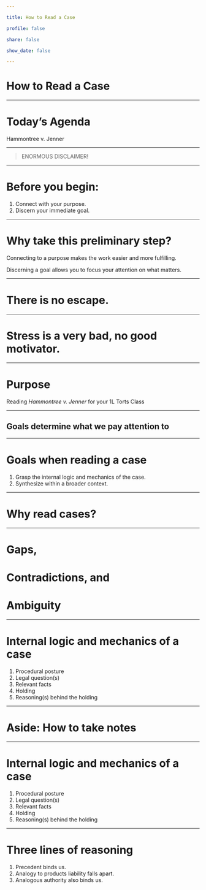```yaml
---

title: How to Read a Case

profile: false

share: false

show_date: false

---
```



# How to Read a Case

---

# Today’s Agenda

Hammontree v. Jenner


---

> ENORMOUS DISCLAIMER!

---
# Before you begin:
1. Connect with your purpose.
2. Discern your immediate goal.

---

# Why take this preliminary step?

Connecting to a purpose makes the work easier and more fulfilling.

Discerning a goal allows you to focus your attention on what matters.

---

# There is no escape.

---

# Stress is a very bad, no good motivator.

---

# Purpose

Reading _Hammontree v. Jenner_ for your 1L Torts Class

---

## Goals determine what we pay attention to

---

# Goals when reading a case

1. Grasp the internal logic and mechanics of the case.
2. Synthesize within a broader context.

---

# Why read cases?

---

# Gaps,
# Contradictions, and
# Ambiguity

---

# Internal logic and mechanics of a case

1. Procedural posture
2. Legal question(s)
3. Relevant facts
4. Holding
5. Reasoning(s) behind the holding

---

# Aside: How to take notes

---

# Internal logic and mechanics of a case

1. Procedural posture
2. Legal question(s)
3. Relevant facts
4. Holding
5. Reasoning(s) behind the holding

---

# Three lines of reasoning

1. Precedent binds us.
2. Analogy to products liability falls apart.
3. Analogous authority also binds us.
